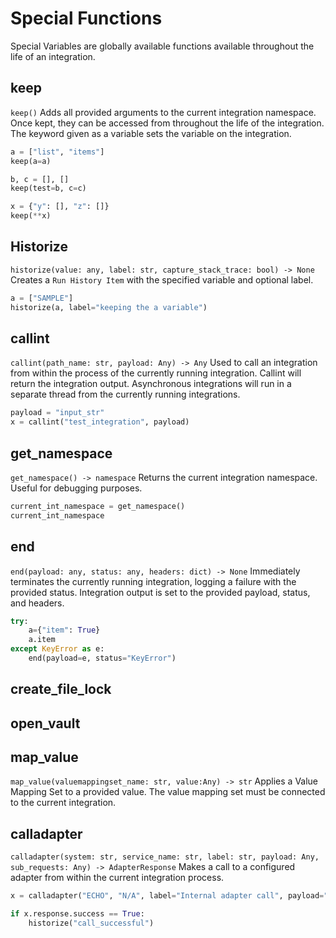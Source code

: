 # Special Functions

Special Variables are globally available functions available throughout the life of an integration.

## keep

`keep()`
Adds all provided arguments to the current integration namespace. Once kept, they can be accessed from throughout the life of the integration. The keyword given as a variable  sets the variable on the integration.

```py
a = ["list", "items"]
keep(a=a)

b, c = [], []
keep(test=b, c=c)

x = {"y": [], "z": []}
keep(**x)
```

## Historize

`historize(value: any, label: str, capture_stack_trace: bool) -> None`
Creates a `Run History Item` with the specified variable and optional label.

```py
a = ["SAMPLE"]
historize(a, label="keeping the a variable")
```

## callint

`callint(path_name: str, payload: Any) -> Any`
Used to call an integration from within the process of the currently running integration. Callint will return the integration output. Asynchronous integrations will run in a separate thread from the currently running integrations.

```py
payload = "input_str"
x = callint("test_integration", payload)
```

## get_namespace

`get_namespace() -> namespace`
Returns the current integration namespace. Useful for debugging purposes.

```py
current_int_namespace = get_namespace()
current_int_namespace
```

## end

`end(payload: any, status: any, headers: dict) -> None`
Immediately terminates the currently running integration, logging a failure with the provided status. Integration output is set to the provided payload, status, and headers.

```py
try:
    a={"item": True}
    a.item
except KeyError as e:
    end(payload=e, status="KeyError")
```

## create_file_lock

## open_vault

## map_value

`map_value(valuemappingset_name: str, value:Any) -> str`
Applies a Value Mapping Set to a provided value. The value mapping set must be connected to the current integration.

## calladapter

`calladapter(system: str, service_name: str, label: str, payload: Any, sub_requests: Any) -> AdapterResponse`
Makes a call to a configured adapter from within the current integration process.

```py
x = calladapter("ECHO", "N/A", label="Internal adapter call", payload="x")

if x.response.success == True:
    historize("call_successful")
```
